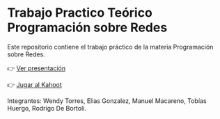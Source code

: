 # Trabajo Practico Teórico Programación sobre Redes

Este repositorio contiene el trabajo práctico de la materia Programación sobre Redes.  

👉 [Ver presentación](https://www.canva.com/design/DAGx3lW5CVk/CGUzpwPlW832qepKO78Wpw/edit?utm_content=DAGx3lW5CVk&utm_campaign=designshare&utm_medium=link2&utm_source=sharebutton)

👉 [Jugar al Kahoot](https://kahoot.it/challenge/08842052?challenge-id=a23a7c3a-118d-479f-b4f7-d41cb0de2205_1757986290106)

Integrantes: Wendy Torres, Elias Gonzalez, Manuel Macareno, Tobías Huergo, Rodrigo De Bortoli.
